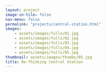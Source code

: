 ```yaml
---
layout: project
image-in-tile: false
nav-menu: false
permalink: "projects/central-station.html"
images:
    - assets/images/fulls/01.jpg
    - assets/images/fulls/02.jpg
    - assets/images/fulls/03.jpg
    - assets/images/fulls/04.jpg
    - assets/images/fulls/05.jpg
thumbnail: assets/images/thumbs/05.jpg
title: Re-Thinking Central Station
---
```

